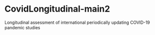 # CovidLongitudinal-main2
Longitudinal assessment of international periodically updating COVID-19 pandemic studies
